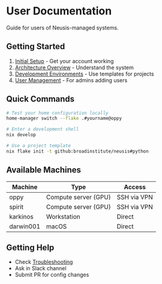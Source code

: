# User Documentation

Guide for users of Neusis-managed systems.

## Getting Started

1. [Initial Setup](01_getting_started.md) - Get your account working
2. [Architecture Overview](02_architecture.md) - Understand the system
3. [Development Environments](03_environment_setup.md) - Use templates for projects
4. [User Management](04_user_management.md) - For admins adding users

## Quick Commands

```bash
# Test your home configuration locally
home-manager switch --flake .#yourname@oppy

# Enter a development shell
nix develop

# Use a project template
nix flake init -t github:broadinstitute/neusis#python
```

## Available Machines

| Machine | Type | Access |
|---------|------|--------|
| oppy | Compute server (GPU) | SSH via VPN |
| spirit | Compute server (GPU) | SSH via VPN |
| karkinos | Workstation | Direct |
| darwin001 | macOS | Direct |

## Getting Help

- Check [Troubleshooting](../operations/troubleshooting.md)
- Ask in Slack channel
- Submit PR for config changes
